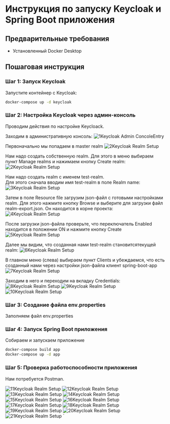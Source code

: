 # Инструкция по запуску Keycloak и Spring Boot приложения

## Предварительные требования
- Установленный Docker Desktop

## Пошаговая инструкция

### Шаг 1: Запуск Keycloak
Запустите контейнер с Keycloak:
```bash
docker-compose up -d keycloak
```

### Шаг 2: Настройка Keycloak через админ-консоль
Проводим действия по настройке Keycloack.

Заходим в административную консоль:
![1Keycloak Admin ConcoleEntry](images/001.PNG)

Первоначально мы попадаем в master realm
![2Keycloak Realm Setup](images/002.png)

Нам надо создать собственную realm. Для этого 
в меню выбираем пункт Manage realms и нажимаем кнопку Create realm:
![2Keycloak Realm Setup](images/001a.PNG)

Нам надо создать realm с именем test-realm.  
Для этого сначала вводим имя test-realm в поле Realm name:
![3Keycloak Realm Setup](images/003.PNG)

Затем в поле Resource file загрузим json-файл с готовыми настройками realm.
Для этого нажмите кнопку Browse и выберите для загрузки файл realm-export.json. 
Он находится в корне проекта:
![4Keycloak Realm Setup](images/004.PNG)

После загрузки json-файла проверьте, что переключатель Enabled находится в положении ON
и нажмите кнопку Create
![5Keycloak Realm Setup](images/005.PNG)

Далее мы видим, что созданная нами test-realm становитсятекущей realm:
![6Keycloak Realm Setup](images/006.PNG)

В главном меню (слева) выбираем пункт Clients и убеждаемся, что есть созданный нами через 
настройки json-файла клиент spring-boot-app 
![7Keycloak Realm Setup](images/007.PNG)

Заходим в него и переходим на вкладку Credentials:
![8Keycloak Realm Setup](images/008.PNG)
![9Keycloak Realm Setup](images/009.PNG)
![10Keycloak Realm Setup](images/010.PNG)

### Шаг 3: Создание файла env.properties
Заполняем файл env.properties

### Шаг 4: Запуск Spring Boot приложения
Собираем и запускаем приложение
```bash
docker-compose build app
docker-compose up -d app
```
### Шаг 5: Проверка работоспособности приложения
Нам потребуется Postman.

![11Keycloak Realm Setup](images/011.PNG)
![12Keycloak Realm Setup](images/012.PNG)
![13Keycloak Realm Setup](images/013.PNG)
![14Keycloak Realm Setup](images/014.PNG)
![15Keycloak Realm Setup](images/015.PNG)
![16Keycloak Realm Setup](images/016.PNG)
![17Keycloak Realm Setup](images/017.PNG)
![18Keycloak Realm Setup](images/018.PNG)
![19Keycloak Realm Setup](images/019.PNG)
![20Keycloak Realm Setup](images/020.PNG)
![21Keycloak Realm Setup](images/021.PNG)
`